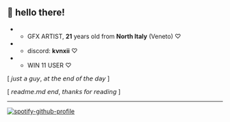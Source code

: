 🌺 hello there!
----------

* - GFX ARTIST, **21** years old from **North Italy** (Veneto) ♡
* - discord: **kvnxii** ♡
* - WIN 11 USER ♡

[ 𝘫𝘶𝘴𝘵 𝘢 𝘨𝘶𝘺, 𝘢𝘵 𝘵𝘩𝘦 𝘦𝘯𝘥 𝘰𝘧 𝘵𝘩𝘦 𝘥𝘢𝘺 ]

[ 𝘳𝘦𝘢𝘥𝘮𝘦.𝘮𝘥 𝘦𝘯𝘥, 𝘵𝘩𝘢𝘯𝘬𝘴 𝘧𝘰𝘳 𝘳𝘦𝘢𝘥𝘪𝘯𝘨 ]

----------

[![spotify-github-profile](https://spotify-github-profile.kittinanx.com/api/view?uid=214v6apoudpjrt7vrte2rlsua&cover_image=true&theme=default&show_offline=false&background_color=000040&interchange=false&bar_color=8080ff&bar_color_cover=true)](https://spotify-github-profile.kittinanx.com/api/view?uid=214v6apoudpjrt7vrte2rlsua&redirect=true)
<!-- [![Discord Presence](https://lanyard-profile-readme.vercel.app/api/493878038505979904?bg=8053b0&borderRadius=2px)](https://lanyard-visualizer.netlify.app/493878038505979904) 

----------

[](<img src="https://github.com/akvnxii/akvnxii/assets/75858881/1fcf3993-79c5-4e92-a31e-337168f61c96" width="250" height="250">) -->
